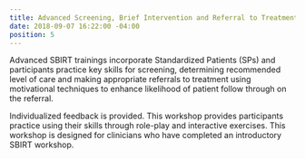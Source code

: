 ```yaml
---
title: Advanced Screening, Brief Intervention and Referral to Treatment (SBIRT)
date: 2018-09-07 16:22:00 -04:00
position: 5
---
```


Advanced SBIRT trainings incorporate Standardized Patients (SPs) and participants practice key skills for screening, determining recommended level of care and making appropriate referrals to treatment using motivational techniques to enhance likelihood of patient follow through on the referral.

Individualized feedback is provided.   This workshop provides participants practice using their skills through role-play and interactive exercises.  This workshop is designed for clinicians who have completed an introductory SBIRT workshop.
